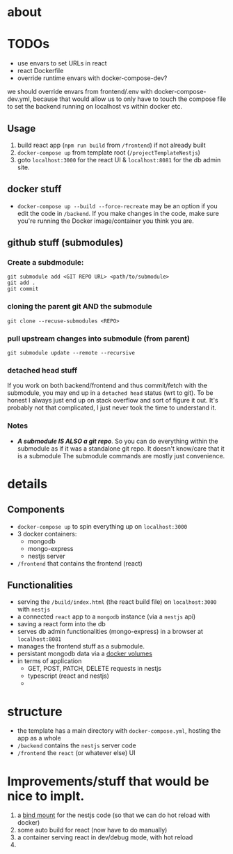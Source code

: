 # about

# TODOs
* use envars to set URLs in react 
* react Dockerfile
* override runtime envars with docker-compose-dev?


we should override envars from frontend/.env with docker-compose-dev.yml, because that would allow us to only have to touch the compose file to set the backend running on localhost vs within docker etc. 
 

## Usage
1. build react app (`npm run build` from `/frontend`) if not already built
2. `docker-compose up` from template root (`/projectTemplateNestjs`)
3. goto `localhost:3000` for the react UI & `localhost:8081` for the db admin site.

## docker stuff
* `docker-compose up --build --force-recreate` may be an option if you edit the code in `/backend`. If you make changes in the code, make sure you're running the Docker image/container you think you are.

## github stuff (submodules)

### Create a subdmodule: 
```
git submodule add <GIT REPO URL> <path/to/submodule>
git add .
git commit
```
### cloning the parent git AND the submodule
```
git clone --recuse-submodules <REPO>
```

### pull upstream changes into submodule (from parent)
`git submodule update --remote --recursive`

### detached head stuff
If you work on both backend/frontend and thus commit/fetch with the submodule, you may end up in a `detached head` status (wrt to git). To be honest I always just end up on stack overflow and sort of figure it out. It's probably not that complicated, I just never took the time to understand it.

### Notes

* _**A submodule IS ALSO a git repo**_. So you can do everything within the submodule as if it was a standalone git repo. It doesn't know/care that it is a submodule The submodule commands are mostly just convenience.

# details

## Components
* `docker-compose up` to spin everything up on `localhost:3000`
* 3 docker containers:
    * mongodb
    * mongo-express
    * nestjs server
* `/frontend` that contains the frontend (react)
  
## Functionalities
* serving the `/build/index.html` (the react build file) on `localhost:3000` with `nestjs`
* a connected `react` app to a `mongodb` instance (via a `nestjs` api)
* saving a react form into the db
* serves db admin functionalities (mongo-express) in a browser at `localhost:8081`
* manages the frontend stuff as a submodule.
* persistant mongodb data via a [docker volumes](https://docs.docker.com/storage/volumes/)
* in terms of application
  * GET, POST, PATCH, DELETE requests in nestjs
  * typescript (react and nestjs)
  * 

# structure
* the template has a main directory with `docker-compose.yml`, hosting the app as a whole
* `/backend` contains the `nestjs` server code
* `/frontend` the `react` (or whatever else) UI

# Improvements/stuff that would be nice to implt.
1. a [bind mount](https://docs.docker.com/storage/bind-mounts/) for the nestjs code (so that we can do hot reload with docker)
2. some auto build for react (now have to do manually)
3. a container serving react in dev/debug mode, with hot reload
4. 

